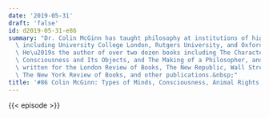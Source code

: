 ```yaml
---
date: '2019-05-31'
draft: 'false'
id: d2019-05-31-e86
summary: "Dr. Colin McGinn has taught philosophy at institutions of higher learning\
  \ including University College London, Rutgers University, and Oxford University.\
  \ He\u2019s the author of over two dozen books including The Character of Mind,\
  \ Consciousness and Its Objects, and The Making of a Philosopher, and he has also\
  \ written for the London Review of Books, The New Republic, Wall Street Journal,\
  \ The New York Review of Books, and other publications.&nbsp;"
title: '#86 Colin McGinn: Types of Minds, Consciousness, Animal Rights'
---
```

{{< episode >}}
